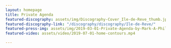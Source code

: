 ```yaml
---
layout: homepage
title: Private Agenda
featured-discography: assets/img/Discography-Cover_Ile-de-Reve_thumb.jpg
featured-discography-link: "/discography/discography/Ile-de-Reve/"
featured-press-img: assets/img/2019-03-01-Private-Agenda-by-Mark-A-Phillips-Homepage-bw.jpg
featured-video: assets/video/2019-07-01-home-contours.mp4

---
```


